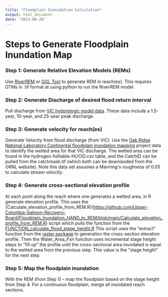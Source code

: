 ```yaml
---
title: "Floodplain Inunidation Calculation"
output: html_document
date: "2023-08-28"
---
```



# Steps to Generate Floodplain Inundation Map

### Step 1: Generate Relative Elevation Models (REMs)

Use [RiverREM](https://github.com/OpenTopography/RiverREM) or [GGL Tool](https://github.com/helstab/GGLREM) to generate REM in reach(es). This requires DTMs in .tif format at using python to run the RiverREM model. 

### Step 2: Generate Discharge of desired flood return interval

Pull discharge from [VIC hydorologic model data](https://www.fs.usda.gov/research/rmrs/projects/us-stream-flow-metrics). These data include a 1.5-year, 10-year, and 25-year peak discharge.

### Step 3:  Generate velocity for reach(es)  

Generate Velocity from flood discharge (from VIC). Use the [Oak Ridge National Laboratory Continental floodplain inundation mapping](https://cfim.ornl.gov/data/) project data to identify the wetted area for that VIC discharge. The wetted area can be found in the hydrogeo-fulltable-HUCID.csv table, and the CatchID can be pulled from the catchmask.tif	(which both can be downlaoded from the ORNL website). Note this data set assumes a Manning's roughness of 0.05 to calculate stream velocity.

### Step 4: Generate cross-sectional elevation profile

At each point along the reach where one generates a wetted area, in R  generate elevation profile. This uses the {Calculate_elevation_profile_from_REM.R}(https://github.com/Upper-Columbia-Salmon-Recovery-Board/Floodplain_Inundation_HAND_to_REM/blob/main/Calculate_elevation_profile_from_REM.R) script which pulls the function from the [FUNCTION_calculate_flood_stage_height.R](https://github.com/Upper-Columbia-Salmon-Recovery-Board/Floodplain_Inundation_HAND_to_REM/blob/main/FUNCTION_calculate_flood_stage_height.R) This script uses the “extract” function from the [raster package](https://rspatial.org/raster/pkg/1-introduction.html) to generation the cross-section elevation profile. Then the Water_Area_Fxn function uses incremental stage height steps to "fill up" the profile until the cross-sectional area inundated is equal to the wetted area from the previous step. This value is the "stage height" for the next step.

### Step 5: Map the floodplain inundation

With the REM (from Step 1) – map the floodplain based on the stage height from Step 4. For a continuous floodplain, merge all inundated reach sections.